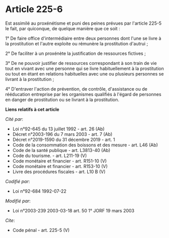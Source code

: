# Article 225-6

Est assimilé au proxénétisme et puni des peines prévues par l'article 225-5 le fait, par quiconque, de quelque manière que ce
soit : 

1° De faire office d'intermédiaire entre deux personnes dont l'une se livre à la prostitution et l'autre exploite ou rémunère
la prostitution d'autrui ; 

2° De faciliter à un proxénète la justification de ressources fictives ; 

3° De ne pouvoir justifier de ressources correspondant à son train de vie tout en vivant avec une personne qui se livre
habituellement à la prostitution ou tout en étant en relations habituelles avec une ou plusieurs personnes se livrant à la
prostitution ; 

4° D'entraver l'action de prévention, de contrôle, d'assistance ou de rééducation entreprise par les organismes qualifiés à
l'égard de personnes en danger de prostitution ou se livrant à la prostitution.

**Liens relatifs à cet article**

_Cité par_:

  - Loi n°92-645 du 13 juillet 1992 - art. 26 (Ab)
  - Décret n°2003-196 du 7 mars 2003 - art. 7 (Ab)
  - Décret n°2019-1590 du 31 décembre 2019 - art. 1
  - Code de la consommation des boissons et des mesure - art. L46 (Ab)
  - Code de la santé publique - art. L3813-40 (Ab)
  - Code du tourisme. - art. L211-19 (V)
  - Code monétaire et financier - art. R151-10 (V)
  - Code monétaire et financier - art. R153-10 (V)
  - Livre des procédures fiscales - art. L10 B (V)

_Codifié par_:

  - Loi n°92-684 1992-07-22

_Modifié par_:

  - Loi n°2003-239 2003-03-18 art. 50 1° JORF 19 mars 2003

_Cite_:

  - Code pénal - art. 225-5 (V)
